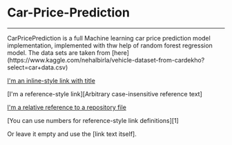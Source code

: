 <h1>Car-Price-Prediction</h1>
<hr>
CarPricePrediction is a full Machine learning car price prediction model implementation, implemented with thw help of random forest regression model.
The data sets are taken from [here](https://www.kaggle.com/nehalbirla/vehicle-dataset-from-cardekho?select=car+data.csv)<br>


[I'm an inline-style link with title](https://www.kaggle.com/nehalbirla/vehicle-dataset-from-cardekho?select=car+data.csv%5D%28here%29)

[I'm a reference-style link][Arbitrary case-insensitive reference text]

[I'm a relative reference to a repository file](../blob/master/LICENSE)

[You can use numbers for reference-style link definitions][1]

Or leave it empty and use the [link text itself].


